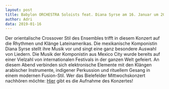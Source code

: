 ```yaml
---
layout: post
title: Babylon ORCHESTRA Soloists feat. Diana Syrse am 16. Januar um 20 Uhr auf WDR3 in Bielefeld.
author: Adri
data: 2019-01-16
---
```





Der orientalische Crossover Stil des Ensembles trifft in diesem Konzert auf die Rhythmen und Klänge Lateinamerikas. Die mexikanische Komponistin Diana Syrse stellt ihre Musik vor und singt eine ganz besondere Auswahl von Liedern. Die Musik der Komponistin aus Mexico City wurde bereits auf einer Vielzahl von internationalen Festivals in der ganzen Welt gefeiert. An diesem Abend verbinden sich elektronische Elemente mit den Klängen arabischer Instrumente, indigener Perkussion und rituellem Gesang in einem modernen Fusion-Stil. 
Wer das Bielefelder Mittwochskonzert nachhören möchte: [Hier](https://www1.wdr.de/radio/wdr3/programm/sendungen/wdr3-jazz-world/babylon-orchestra-108.html) gibt es die Aufnahme des Konzertes!
